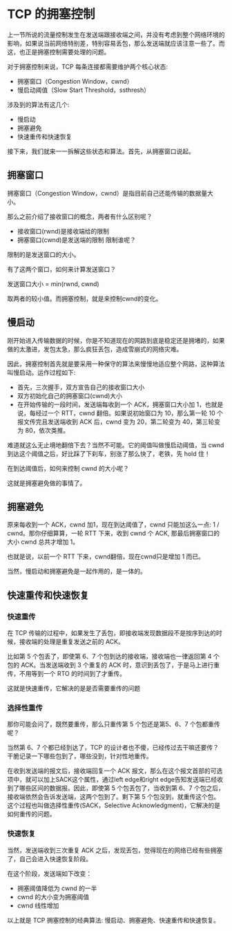 #  TCP 的拥塞控制

上一节所说的流量控制发生在发送端跟接收端之间，并没有考虑到整个网络环境的影响，如果说当前网络特别差，特别容易丢包，那么发送端就应该注意一些了。而这，也正是拥塞控制需要处理的问题。

对于拥塞控制来说，TCP 每条连接都需要维护两个核心状态:

* 拥塞窗口（Congestion Window，cwnd）
* 慢启动阈值（Slow Start Threshold，ssthresh）

涉及到的算法有这几个:

* 慢启动
* 拥塞避免
* 快速重传和快速恢复

接下来，我们就来一一拆解这些状态和算法。首先，从拥塞窗口说起。

## 拥塞窗口

拥塞窗口（Congestion Window，cwnd）是指目前自己还能传输的数据量大小。

那么之前介绍了接收窗口的概念，两者有什么区别呢？

* 接收窗口(rwnd)是接收端给的限制
* 拥塞窗口(cwnd)是发送端的限制
限制谁呢？

限制的是发送窗口的大小。

有了这两个窗口，如何来计算发送窗口？

发送窗口大小 = min(rwnd, cwnd)

取两者的较小值。而拥塞控制，就是来控制cwnd的变化。

## 慢启动

刚开始进入传输数据的时候，你是不知道现在的网路到底是稳定还是拥堵的，如果做的太激进，发包太急，那么疯狂丢包，造成雪崩式的网络灾难。

因此，拥塞控制首先就是要采用一种保守的算法来慢慢地适应整个网路，这种算法叫慢启动。运作过程如下:

* 首先，三次握手，双方宣告自己的接收窗口大小
* 双方初始化自己的拥塞窗口(cwnd)大小
* 在开始传输的一段时间，发送端每收到一个 ACK，拥塞窗口大小加 1，也就是说，每经过一个 RTT，cwnd 翻倍。如果说初始窗口为 10，那么第一轮 10 个报文传完且发送端收到 ACK 后，cwnd 变为 20，第二轮变为 40，第三轮变为 80，依次类推。

难道就这么无止境地翻倍下去？当然不可能。它的阈值叫做慢启动阈值，当 cwnd 到达这个阈值之后，好比踩了下刹车，别涨了那么快了，老铁，先 hold 住！

在到达阈值后，如何来控制 cwnd 的大小呢？

这就是拥塞避免做的事情了。

## 拥塞避免

原来每收到一个 ACK，cwnd 加1，现在到达阈值了，cwnd 只能加这么一点: 1 / cwnd。那你仔细算算，一轮 RTT 下来，收到 cwnd 个 ACK, 那最后拥塞窗口的大小 cwnd 总共才增加 1。

也就是说，以前一个 RTT 下来，cwnd翻倍，现在cwnd只是增加 1 而已。

当然，慢启动和拥塞避免是一起作用的，是一体的。

## 快速重传和快速恢复

### 快速重传

在 TCP 传输的过程中，如果发生了丢包，即接收端发现数据段不是按序到达的时候，接收端的处理是重复发送之前的 ACK。

比如第 5 个包丢了，即使第 6、7 个包到达的接收端，接收端也一律返回第 4 个包的 ACK。当发送端收到 3 个重复的 ACK 时，意识到丢包了，于是马上进行重传，不用等到一个 RTO 的时间到了才重传。

这就是快速重传，它解决的是是否需要重传的问题

### 选择性重传

那你可能会问了，既然要重传，那么只重传第 5 个包还是第5、6、7 个包都重传呢？

当然第 6、7 个都已经到达了，TCP 的设计者也不傻，已经传过去干嘛还要传？干脆记录一下哪些包到了，哪些没到，针对性地重传。

在收到发送端的报文后，接收端回复一个 ACK 报文，那么在这个报文首部的可选项中，就可以加上SACK这个属性，通过left edge和right edge告知发送端已经收到了哪些区间的数据报。因此，即使第 5 个包丢包了，当收到第 6、7 个包之后，接收端依然会告诉发送端，这两个包到了。剩下第 5 个包没到，就重传这个包。这个过程也叫做选择性重传(SACK，Selective Acknowledgment)，它解决的是如何重传的问题。

### 快速恢复

当然，发送端收到三次重复 ACK 之后，发现丢包，觉得现在的网络已经有些拥塞了，自己会进入快速恢复阶段。

在这个阶段，发送端如下改变：

* 拥塞阈值降低为 cwnd 的一半
* cwnd 的大小变为拥塞阈值
* cwnd 线性增加

以上就是 TCP 拥塞控制的经典算法: 慢启动、拥塞避免、快速重传和快速恢复。
